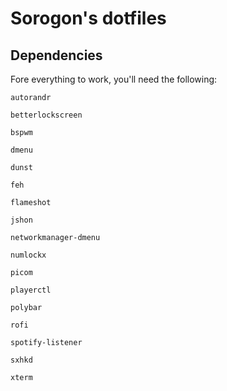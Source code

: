 # Sorogon's dotfiles

## Dependencies

Fore everything to work, you'll need the following:

`autorandr`

`betterlockscreen`

`bspwm`

`dmenu`

`dunst`

`feh`

`flameshot`

`jshon`

`networkmanager-dmenu`

`numlockx`

`picom`

`playerctl`

`polybar`

`rofi`

`spotify-listener`

`sxhkd`

`xterm`


